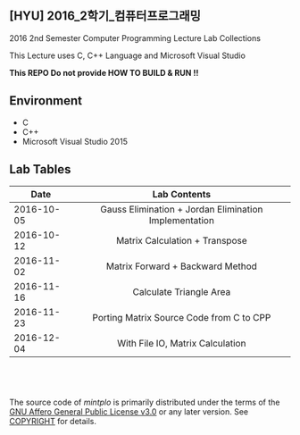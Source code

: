 ## [HYU] 2016_2학기_컴퓨터프로그래밍

2016 2nd Semester Computer Programming Lecture Lab Collections

This Lecture uses C, C++ Language and Microsoft Visual Studio

**This REPO Do not provide HOW TO BUILD & RUN !!**

## Environment

- C
- C++
- Microsoft Visual Studio 2015

## Lab Tables

| Date   |      Lab Contents      |
|----------|:-------------:|
| 2016-10-05 | Gauss Elimination + Jordan Elimination Implementation |
| 2016-10-12 | Matrix Calculation + Transpose |
| 2016-11-02 | Matrix Forward + Backward Method |
| 2016-11-16 | Calculate Triangle Area |
| 2016-11-23 | Porting Matrix Source Code from C to CPP |
| 2016-12-04 | With File IO, Matrix Calculation |

&nbsp;
--------

The source code of *mintplo* is primarily distributed under the terms
of the [GNU Affero General Public License v3.0] or any later version. See
[COPYRIGHT] for details.

[GNU Affero General Public License v3.0]: LICENSE
[COPYRIGHT]: COPYRIGHT
